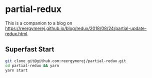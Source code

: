 # partial-redux

This is a companion to a blog on https://reergymerej.github.io/blog/redux/2018/08/24/partial-update-redux.html.

## Superfast Start

```sh
git clone git@github.com:reergymerej/partial-redux.git
cd partial-redux && yarn
yarn start
```
